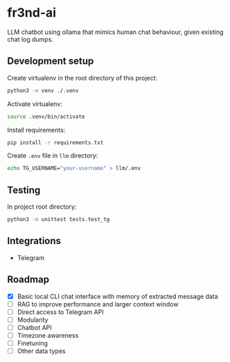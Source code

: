 # fr3nd-ai

LLM chatbot using ollama that mimics human chat behaviour, given existing chat log dumps.

## Development setup

Create virtualenv in the root directory of this project:

```sh
python3 -m venv ./.venv
```

Activate virtualenv:

```sh
source .venv/bin/activate
```

Install requirements:

```sh
pip install -r requirements.txt
```

Create `.env` file in `llm` directory:

```sh
echo TG_USERNAME="your-username" > llm/.env
```

## Testing

In project root directory:

```sh
python3 -m unittest tests.test_tg
```

## Integrations

- Telegram

## Roadmap

- [x] Basic local CLI chat interface with memory of extracted message data
- [ ] RAG to improve performance and larger context window
- [ ] Direct access to Telegram API
- [ ] Modularity
- [ ] Chatbot API
- [ ] Timezone awareness
- [ ] Finetuning
- [ ] Other data types